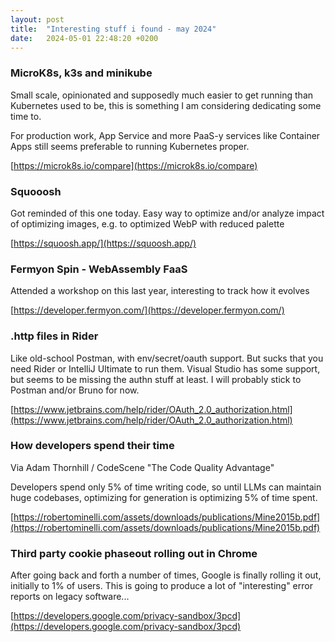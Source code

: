 ```yaml
---
layout: post
title:  "Interesting stuff i found - may 2024"
date:   2024-05-01 22:48:20 +0200
---
```

### MicroK8s, k3s and minikube
Small scale, opinionated and supposedly much easier to get running than Kubernetes used to be, this is something I am considering dedicating some time to. 

For production work, App Service and more PaaS-y services like Container Apps still seems preferable to running Kubernetes proper.

[https://microk8s.io/compare](https://microk8s.io/compare)

### Squooosh
Got reminded of this one today. Easy way to optimize and/or analyze impact of optimizing images, e.g. to optimized WebP with reduced palette

[https://squoosh.app/](https://squoosh.app/)

### Fermyon Spin - WebAssembly FaaS
Attended a workshop on this last year, interesting to track how it evolves

[https://developer.fermyon.com/](https://developer.fermyon.com/)

### .http files in Rider
Like old-school Postman, with env/secret/oauth support. But sucks that you need Rider or IntelliJ Ultimate to run them. Visual Studio has some support, but seems to be missing the authn stuff at least. I will probably stick to Postman and/or Bruno for now.

[https://www.jetbrains.com/help/rider/OAuth_2.0_authorization.html](https://www.jetbrains.com/help/rider/OAuth_2.0_authorization.html)

### How developers spend their time
Via Adam Thornhill / CodeScene "The Code Quality Advantage"

Developers spend only 5% of time writing code, so until LLMs can maintain huge codebases, optimizing for generation is optimizing 5% of time spent.

[https://robertominelli.com/assets/downloads/publications/Mine2015b.pdf](https://robertominelli.com/assets/downloads/publications/Mine2015b.pdf)

### Third party cookie phaseout rolling out in Chrome
After going back and forth a number of times, Google is finally rolling it out, initially to 1% of users.
This is going to produce a lot of "interesting" error reports on legacy software...

[https://developers.google.com/privacy-sandbox/3pcd](https://developers.google.com/privacy-sandbox/3pcd)
